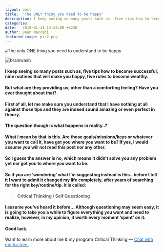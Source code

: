 ```yaml
---
layout: post
title:  "The ONLY thing you need to be happy"
description: I keep seeing so many posts such as, five tips how to become successful, nine routines that will make you happy, five rules to become wealthy. 
categories:
date:   2018-01-11 14:50:00 +0230
author: Dean Maccabi
featured-image: pic2.png
---
```

#The only ONE thing you need to understand to be happy

![brainwash]({{site.baseurl}}/images/pic2.png)

#### I keep seeing so many posts such as, five tips how to become successful, nine routines that will make you happy, five rules to become wealthy. 
#### But what are they providing us, other than a comforting feeling? Have you ever thought about that?

#### First of all, let me make sure you understand that I have nothing at all against those tips and they are indeed sound amazing or even perfect in theory.
#### The question though is what happens in reality..?

#### What I mean by that is this. Are those goals/missions/keys or whatever you want to call it, have got you where you want to be? If yes, I would assume you will not read this post nor any other. 
#### So I guess the answer is no, which means it didn’t solve you any problem yet nor got you to where you want to be.

#### So if you are ‘wondering’ what I’m suggesting instead is this.. before I tell it I want to admit it changed my life completely, after years of searching for the right key/routine/tip. It is called:

> **Critical Thinking / Self Questioning**

#### I assume you’ve heard it before… Although questioning may seem easy, it is going to take you a while to figure everything you want and need to realize, however, in my opinion, it worth every moment ‘spent’ on it. 
#### Good luck.

Want to learn more about me & my program  Critical Thinking — <a class="drift-open-chat" href="javascript:void(0)"><font color="#0176FF">Chat with me for free.</font></a>


